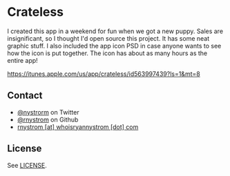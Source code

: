 Crateless
===




I created this app in a weekend for fun when we got a new puppy. Sales are insignificant, so I thought I'd open source this project. It has some neat graphic stuff. I also included the app icon PSD in case anyone wants to see how the icon is put together. The icon has about as many hours as the entire app!

https://itunes.apple.com/us/app/crateless/id563997439?ls=1&mt=8

## Contact

* [@nystrorm](https://twitter.com/_ryannystrom) on Twitter
* [@rnystrom](https://github.com/rnystrom) on Github
* <a href="mailTo:rnystrom@whoisryannystrom.com">rnystrom [at] whoisryannystrom [dot] com</a>

## License

See [LICENSE](https://github.com/rnystrom/Crateless/blob/master/LICENSE).
